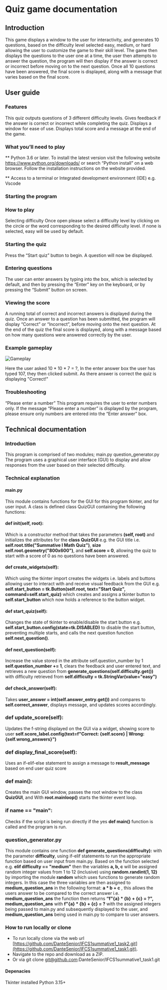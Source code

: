 # Quiz game documentation

## Introduction
This game displays a window to the user for interactivity, and generates 10 questions, based on the difficulty level selected easy, medium, or hard allowing the user to customize the game to their skill level. The game then displays the questions to the user one at a time, the user then attempts to answer the question, the program will then display if the answer is correct or incorrect before moving on to the next question. Once all 10 questions have been answered, the final score is displayed, along with a message that varies based on the final score. 

## User guide

### Features 
This quiz outputs questions of 3 different difficulty levels.
Gives feedback if the answer is correct or incorrect while completing the quiz.
Displays a window for ease of use.
Displays total score and a message at the end of the game.


### What you’ll need to play
** Python 3.6 or later. To install the latest version visit the following website https://www.python.org/downloads/ or search “Python install” on a web browser. Follow the installation instructions on the website provided.

** Access to a terminal or Integrated development environment (IDE) e.g. Vscode



### Starting the program

### How to play
Selecting difficulty 
Once open please select a difficulty level by clicking on the circle or the word corresponding to the desired difficulty level. if none is selected, easy will be used by default. 

### Starting the quiz
Press the “Start quiz” button to begin. A question will now be displayed.

### Entering questions 
The user can enter answers by typing into the box, which is selected by default, and then by pressing the “Enter” key on the keyboard, or by pressing the “Submit” button on screen.

### Viewing the score
A running total of correct and incorrect answers is displayed during the quiz. Once an answer to a question has been submitted, the program will display “Correct” or “Incorrect”, before moving onto the next question. At the end of the quiz the final score is displayed, along with a message based on how many questions were answered correctly by the user.

### Example gameplay
![Gameplay](https://github.com/DanteSenior/IFCS1summative1_task1/blob/main/Gameplay.PNG)

Here the user asked 10 * 10 * 7 = ?, In the enter answer box the user has typed 107, they then clicked submit.
As there answer is correct the quiz is displaying "Correct!"

### Troubleshooting
“Please enter a number”
This program requires the user to enter numbers only. If the message “Please enter a number” is displayed by the program, please ensure only numbers are entered into the “Enter answer” box.

## Technical documentation

### Introduction
This program is comprised of two modules;
main.py
question_generator.py
The program uses a graphical user interface (GUI) to display and allow responses from the user based on their selected difficulty.

### Technical explanation 

#### main.py
This module contains functions for the GUI for this program tkinter, and for user input. A class is defined class QuizGUI containing the following functions: 

#### def __init__(self, root): 
Which is a constructor method that takes the parameters **(self, root)** and initializes the attributes for the **class QuizGUI** e.g. the GUI title i.e. **self.root.title("Summative I Math Quiz")**, **size self.root.geometry("800x600")**, and **self.score = 0**, allowing the quiz to start with a score of 0 as no questions have been answered.

#### def create_widgets(self):  
Which using the tkinter import creates the widgets i.e. labels and buttons allowing user to interact with and receive visual feedback from the GUI e.g. **self.start_button = tk.Button(self.root, text="Start Quiz", command=self.start_quiz)** which creates and assigns a tkinter button to **self.start_button** which now holds a reference to the button widget.

#### def start_quiz(self):
Changes the state of tkinter to enable/disable the start button e.g. **self.start_button.config(state=tk.DISABLED)** to disable the start button, preventing multiple starts, and calls the next question function **self.next_question()**.

#### def next_question(self):
Increase the value stored in the attribute self.question_number by 1 **self.question_number += 1**, clears the feedback and user entered text, and retrieves a new question from **generate_questions(self.difficulty.get())** with difficulty retrieved from **self.difficulty = tk.StringVar(value="easy")**

#### def check_answer(self):
Takes **user_answer = int(self.answer_entry.get())** and compares to **self.correct_answer**, displays message, and updates scores accordingly.

### def update_score(self):
Updates the f-string displayed on the GUI via a widget, showing score to user **self.score_label.config(text=f"Correct: {self.score} | Wrong: {self.wrong_answers}")**

### def display_final_score(self):
Uses an if-elif-else statement to assign a message to **result_message** based on end user quiz score 

### def main():
Creates the main GUI window, passes the root window to the class **QuizGUI**, and With **root.mainloop()** starts the tkinter event loop.

### if __name__ == "__main__":
Checks if the script is being run directly if the yes **def main()** function is called and the program is run.

### question_generator.py
This module contains one function **def generate_questions(difficulty):** with the parameter **difficulty**, using if-elif statements to run the appropriate function based on user input from main.py. Based on the function selected e.g. **elif difficulty == "medium"** then the variables **a, b, c** will be assigned random integer values from 1 to 12 (inclusive) using **random.randint(1, 12)** by importing the module **random** which uses functions to generate random integers. In this case the three variables are then assigned to **medium_question_ans** in the following format: **a * b + c** , this allows the users answer to be compared to the correct answer i.e. **medium_question_ans** the function then returns **“f"{a} * {b} + {c} = ?", medium_question_ans** with **f"{a} * {b} + {c} = ?** with the assigned integers being passed to main.py and subsequently displayed to the user, and **medium_question_ans** being used in main.py to compare to user answers.

### How to run locally or clone
- To run locally clone via the web url [https://github.com/DanteSenior/IFCS1summative1_task2.git](https://github.com/DanteSenior/IFCS1summative1_task1.git).
- Navigate to the repo and download as a ZIP.
- Or via git clone git@github.com:DanteSenior/IFCS1summative1_task1.git

#### Depenacies 
Tkinter installed
Python 3.15+
